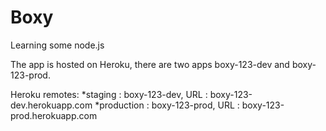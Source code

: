 # Boxy
Learning some node.js

The app is hosted on Heroku, there are two apps boxy-123-dev and boxy-123-prod. 

Heroku remotes:
*staging : boxy-123-dev, 
 URL : boxy-123-dev.herokuapp.com
*production : boxy-123-prod, 
 URL : boxy-123-prod.herokuapp.com